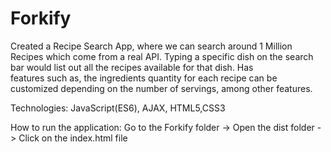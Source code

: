 # Forkify
Created a Recipe Search App, where we can search around 1 Million Recipes which come from a real 
API. Typing a specific dish on the search bar would list out all the recipes available for that dish. Has     
features such as, the ingredients quantity for each recipe can be customized depending on the number of 
servings, among other features.

Technologies: JavaScript(ES6), AJAX, HTML5,CSS3

How to run the application: 
Go to the Forkify folder ->  Open the dist folder -> Click on the index.html file
